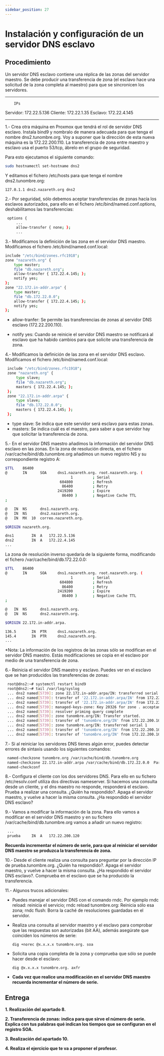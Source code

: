 ```yaml
---
sidebar_position: 27
---
```


# Instalación y configuración de un servidor DNS esclavo

## Procedimiento

Un servidor DNS esclavo contiene una réplica de las zonas del servidor maestro. Se debe producir una transferencia de zona (el esclavo hace una solicitud de la zona completa al maestro) para que se sincronicen los servidores.

*********************
        IPs

Servidor: 172.22.5.136
Cliente: 172.22.1.35
Esclavo: 172.22.4.145
*********************


1.- Crea otra máquina en Proxmox que tendrá el rol de servidor DNS esclavo. Instala bind9 y nombralo de manera adecuada para que tenga el nombre dns2.tunombre.org. Voy a suponer que la dirección de esta nueva máquina es la 172.22.200.110. La transferencia de zona entre maestro y esclavo usa el puerto 53/tcp, ábrelo en el grupo de seguridad.

Para esto ejecutamos el siguiente comando:

```bash
sudo hostnamectl set-hostname dns2
```

Y editamos el fichero /etc/hosts para que tenga el nombre dns2.tunombre.org:

```bash
127.0.1.1 dns2.nazareth.org dns2
```

2.- Por seguridad, sólo debemos aceptar transferencias de zonas hacía los esclavos autorizados, para ello en el fichero /etc/bind/named.conf.options, deshabilitamos las transferencias:

```bash
 options {
     ...
     allow-transfer { none; };
     ...
```

3.- Modificamos la definición de las zona en el servidor DNS maestro. Modificamos el fichero /etc/bind/named.conf.local:

```bash
include "/etc/bind/zones.rfc1918";
zone "nazareth.org" {
    type master;
    file "db.nazareth.org";
    allow-transfer { 172.22.4.145; };
    notify yes;
};
zone "22.172.in-addr.arpa" {
    type master;
    file "db.172.22.0.0";
    allow-transfer { 172.22.4.145; };
    notify yes;
};
```

* allow-tranfer: Se permite las transferencias de zonas al servidor DNS esclavo (172.22.200.110).

* notify yes: Cuando se reinicie el servidor DNS maestro se notificará al esclavo que ha habido cambios para que solicite una transferencia de zona.

4.- Modificamos la definición de las zona en el servidor DNS esclavo. Modificamos el fichero /etc/bind/named.conf.local:

```bash
 include "/etc/bind/zones.rfc1918";
 zone "nazareth.org" {
     type slave;
     file "db.nazareth.org";
     masters { 172.22.4.145; };
 };
 zone "22.172.in-addr.arpa" {
     type slave;
     file "db.172.22.0.0";
     masters { 172.22.4.145; };
 };	
```

* type slave: Se indica que este servidor será esclavo para estas zonas.
* masters: Se indica cuál es el maestro, para saber a que servidor hay que solicitar la transferencia de zona.

5.- En el servidor DNS maestro añadimos la información del servidor DNS esclavo en las zonas. En la zona de resolución directa, en el fichero /var/cache/bind/db.tunombre.org añadimos un nuevo registro NS y su correspondiente registro A:

```bash
$TTL    86400
@       IN      SOA     dns1.nazareth.org. root.nazareth.org. (
                              1         ; Serial
                         604800         ; Refresh
                          86400         ; Retry
                        2419200         ; Expire
                          86400 )       ; Negative Cache TTL
;

@	IN	NS		dns1.nazareth.org.
@	IN	NS		dns2.nazareth.org.
@	IN	MX	10	correo.nazareth.org.

$ORIGIN nazareth.org.

dns1		IN	A	172.22.5.136
dns2		IN	A	172.22.4.145
...
```

La zona de resolución inverso quedaría de la siguiente forma, modificando el fichero /var/cache/bind/db.172.22.0.0:

```bash
$TTL    86400
@       IN      SOA     dns1.nazareth.org. root.nazareth.org. (
                              1         ; Serial
                         604800         ; Refresh
                          86400         ; Retry
                        2419200         ; Expire
                          86400 )       ; Negative Cache TTL
;

@	IN	NS		dns1.nazareth.org.
@	IN	NS		dns2.nazareth.org.

$ORIGIN 22.172.in-addr.arpa.

136.5		IN	PTR		dns1.nazareth.org.
145.4   	IN	PTR		dns2.nazareth.org.
...
```

*Nota: La información de los registros de las zonas sólo se modifican en el servidor DNS maestro. Estás modificaciones se copia en el esclavo por medio de una transferencia de zona.

6.- Reinicia el servidor DNS maestro y esclavo. Puedes ver en el esclavo que se han producidos las transferencias de zonas:

```bash
 root@dns2:~# systemctl restart bind9
 root@dns2:~# tail /var/log/syslog
 ... dns2 named[5739]: zone 22.172.in-addr.arpa/IN: transferred serial 1
 ... dns2 named[5739]: transfer of '22.172.in-addr.arpa/IN' from 172.22.200.100#53: Transfer status: success
 ... dns2 named[5739]: transfer of '22.172.in-addr.arpa/IN' from 172.22.200.100#53: Transfer completed: ...
 ... dns2 named[5739]: managed-keys-zone: Key 20326 for zone . acceptance timer complete: key now trusted
 ... dns2 named[5739]: resolver priming query complete
 ... dns2 named[5739]: zone tunombre.org/IN: Transfer started.
 ... dns2 named[5739]: transfer of 'tunombre.org/IN' from 172.22.200.100#53: connected using 172.22.200.110#58461
 ... dns2 named[5739]: zone tunombre.org/IN: transferred serial 1
 ... dns2 named[5739]: transfer of 'tunombre.org/IN' from 172.22.200.100#53: Transfer status: success
 ... dns2 named[5739]: transfer of 'tunombre.org/IN' from 172.22.200.100#53: Transfer completed: ...
```

7.- Si al reiniciar los servidores DNS tienes algún error, puedes detectar errores de sintaxis usando los siguientes comandos:

```bash
 named-checkzone tunombre.org /var/cache/bind/db.tunombre.org
 named-checkzone 22.172.in-addr.arpa /var/cache/bind/db.172.22.0.0  Para detectar errores de configuración en `named.conf`, podemos usar:
 named-checkconf
```

8.- Configura el cliente con los dos servidores DNS. Para ello en su fichero /etc/resolv.conf utiliza dos directivas nameserver. Si hacemos una consulta desde un cliente, y el dns maestro no responde, responderá el esclavo. Prueba a realizar una consulta. ¿Quién ha respondido?. Apaga el servidor maestro, y vuelve a hacer la misma consulta. ¿Ha respondido el servidor DNS esclavo?

9.- Vamos a modificar la información de la zona. Para ello vamos a modificar en el servidor DNS maestro y en su fichero /var/cache/bind/db.tunombre.org vamos a añadir un nuevo registro:

```bash
 ...
 prueba		IN	A	172.22.200.120

```

**Recuerda incrementar el número de serie, para que al reiniciar el servidor DNS maestro se produzca la transferencia de zona.**

10.- Desde el cliente realiza una consulta para preguntar por la dirección IP de prueba.tunombre.org. ¿Quién ha respondido?. Apaga el servidor maestro, y vuelve a hacer la misma consulta. ¿Ha respondido el servidor DNS esclavo?. Comprueba en el esclavo que se ha producido la transferencia.

11.- Algunos trucos adicionales:

* Puedes manejar el servidor DNS con el comando rndc. Por ejemplo rndc reload: reinicia el servicio; rndc reload tunombre.org: Reinicia sólo esa zona; rndc flush: Borra la caché de resoluciones guardadas en el servidor.

* Realiza una consulta al servidor maestro y el esclavo para comprobar que las respuestas son autorizadas (bit AA), además asegúrate que coinciden los números de serie:

      dig +norec @x.x.x.x tunombre.org. soa

* Solicita una copia completa de la zona y comprueba que sólo se puede hacer desde el esclavo:

      dig @x.x.x.x tunombre.org. axfr

* **Cada vez que realice una modificación en el servidor DNS maestro recuerda incrementar el número de serie.**


## Entrega

**1. Realización del apartado 8.**



**2. Transferencia de zonas: indica para que sirve el número de serie. Explica con tus palabras qué indican los tiempos que se configuran en el registro SOA.**


**3. Realización del apartado 10.**


**4. Realiza el ejercicio que te va a proponer el profesor.**

